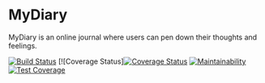 # MyDiary
MyDiary is an online journal where users can pen down their thoughts and feelings.

[![Build Status](https://travis-ci.org/adex001/MyDiary.svg?branch=159049602-setup-travis)](https://travis-ci.org/adex001/MyDiary)  [![Coverage Status][![Coverage Status](https://coveralls.io/repos/github/adex001/MyDiary/badge.svg?branch=159049952-setup-coveralls)](https://coveralls.io/github/adex001/MyDiary?branch=159049952-setup-coveralls) [![Maintainability](https://api.codeclimate.com/v1/badges/2b2531efab5b55beb0ed/maintainability)](https://codeclimate.com/github/adex001/MyDiary/maintainability) [![Test Coverage](https://api.codeclimate.com/v1/badges/2b2531efab5b55beb0ed/test_coverage)](https://codeclimate.com/github/adex001/MyDiary/test_coverage)